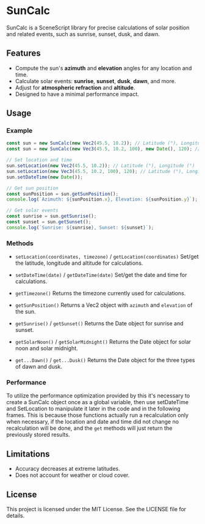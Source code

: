 # SunCalc

SunCalc is a SceneScript library for precise calculations of solar position and related events, such as sunrise, sunset, dusk, and dawn.

## Features

- Compute the sun's **azimuth** and **elevation** angles for any location and time.
- Calculate solar events: **sunrise**, **sunset**, **dusk**, **dawn**, and more.
- Adjust for **atmospheric refraction** and **altitude**.
- Designed to have a minimal performance impact.

## Usage

### Example

```javascript
const sun = new SunCalc(new Vec2(45.5, 10.2)); // Latitude (°), Longitude (°)
const sun = new SunCalc(new Vec3(45.5, 10.2, 100), new Date(), 120); // Latitude (°), Longitude (°), altitude (m), date and time, timezone offset (minutes)

// Set location and time
sun.setLocation(new Vec2(45.5, 10.2)); // Latitude (°), Longitude (°)
sun.setLocation(new Vec3(45.5, 10.2, 100), 120); // Latitude (°), Longitude (°), altitude (m), timezone offset (minutes)
sun.setDateTime(new Date());

// Get sun position
const sunPosition = sun.getSunPosition();
console.log(`Azimuth: ${sunPosition.x}, Elevation: ${sunPosition.y}`);

// Get solar events
const sunrise = sun.getSunrise();
const sunset = sun.getSunset();
console.log(`Sunrise: ${sunrise}, Sunset: ${sunset}`);
```

### Methods

- `setLocation(coordinates, timezone)` / `getLocation(coordinates)`
  Set/get the latitude, longitude and altitude for calculations.

- `setDateTime(date)` / `getDateTime(date)`
  Set/get the date and time for calculations.

- `getTimezone()`
  Returns the timezone currently used for calculations.

- `getSunPosition()`
  Returns a Vec2 object with `azimuth` and `elevation` of the sun.

- `getSunrise()` / `getSunset()`
  Returns the Date object for sunrise and sunset.

- `getSolarNoon()` / `getSolarMidnight()`
  Returns the Date object for solar noon and solar midnight.

- `get...Dawn()` / `get...Dusk()`
  Returns the Date object for the three types of dawn and dusk.

### Performance
To utilize the performance optimization provided by this it's necessary to create a SunCalc object once as a global variable, then use setDateTime and SetLocation to manipulate it later in the code and in the following frames.
This is because those functions actually run a recalculation only when necessary, if the location and date and time did not change no recalculation will be done, and the `get` methods will just return the previously stored results.

## Limitations

- Accuracy decreases at extreme latitudes.
- Does not account for weather or cloud cover.

## License

This project is licensed under the MIT License. See the LICENSE file for details.

